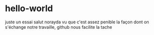 # hello-world
juste un essai
salut norayda
vu que c'est assez penible la façon dont on s'échange notre travaille, github nous facilite la tache 
